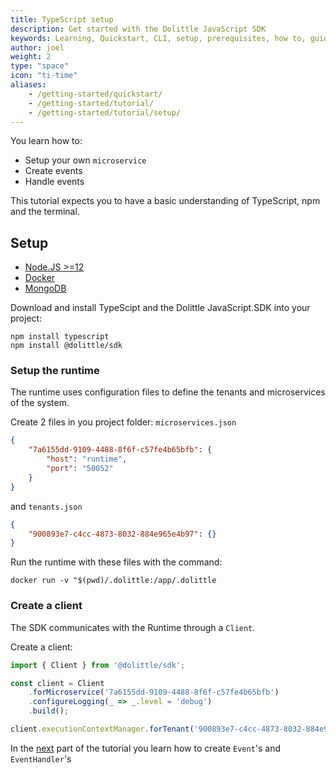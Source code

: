 ```yaml
---
title: TypeScript setup
description: Get started with the Dolittle JavaScript SDK
keywords: Learning, Quickstart, CLI, setup, prerequisites, how to, guide, walkthrough, typescript, javascript
author: joel
weight: 2
type: "space"
icon: "ti-time"
aliases:
    - /getting-started/quickstart/
    - /getting-started/tutorial/
    - /getting-started/tutorial/setup/
---
```


You learn how to:

* Setup your own `microservice`
* Create events
* Handle events

This tutorial expects you to have a basic understanding of TypeScript, npm and the terminal.

## Setup

* [Node.JS >=12](https://nodejs.org/en/download/)
* [Docker](https://www.docker.com/products/docker-desktop)
* [MongoDB](https://www.mongodb.com/)

Download and install TypeScipt and the Dolittle JavaScript.SDK into your project:
```
npm install typescript
npm install @dolittle/sdk
```

### Setup the runtime

The runtime uses configuration files to define the tenants and microservices of the system.

Create 2 files in you project folder:
`microservices.json`
```json
{
    "7a6155dd-9109-4488-8f6f-c57fe4b65bfb": {
        "host": "runtime",
        "port": "50052"
    }
}
```
and `tenants.json`
```json
{
    "900893e7-c4cc-4873-8032-884e965e4b97": {}
}
```

Run the runtime with these files with the command:
```
docker run -v "$(pwd)/.dolittle:/app/.dolittle
```


### Create a client
The SDK communicates with the Runtime through a `Client`.

Create a client:
```typescript
import { Client } from '@dolittle/sdk';

const client = Client
    .forMicroservice('7a6155dd-9109-4488-8f6f-c57fe4b65bfb')
    .configureLogging(_ => _.level = 'debug')
    .build();

client.executionContextManager.forTenant('900893e7-c4cc-4873-8032-884e965e4b97');
```


In the [next](./typescript-event) part of the tutorial you learn how to create `Event`'s and `EventHandler`'s

